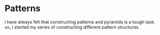 # Patterns
i have always felt that constructing patterns and pyramids is a tough task.
so, i started my series of constructing different pattern structures.
